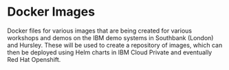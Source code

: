 # Docker Images
Docker files for various images that are being created for various workshops and demos on the IBM demo systems in Southbank (London) and Hursley. These will be used to create a repository of images, which can then be deployed using Helm charts in IBM Cloud Private and eventually Red Hat Openshift.
